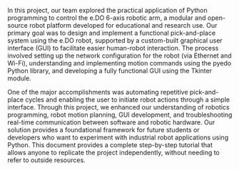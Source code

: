 In this project, our team explored the practical application of Python programming to control the e.DO 6-axis robotic arm, a modular and open-source robot platform developed for educational and research use. Our primary goal was to design and implement a functional pick-and-place system using the e.DO robot, supported by a custom-built graphical user interface (GUI) to facilitate easier human-robot interaction. The process involved setting up the network configuration for the robot (via Ethernet and Wi-Fi), understanding and implementing motion commands using the pyedo Python library, and developing a fully functional GUI using the Tkinter module.

One of the major accomplishments was automating repetitive pick-and-place cycles and enabling the user to initiate robot actions through a simple interface. Through this project, we enhanced our understanding of robotics programming, robot motion planning, GUI development, and troubleshooting real-time communication between software and robotic hardware. Our solution provides a foundational framework for future students or developers who want to experiment with industrial robot applications using Python. This document provides a complete step-by-step tutorial that allows anyone to replicate the project independently, without needing to refer to outside resources.
